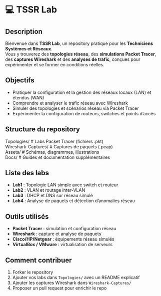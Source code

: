 # 💻 TSSR Lab

## Description
Bienvenue dans **TSSR Lab**, un repository pratique pour les **Techniciens Systèmes et Réseaux**.  
Vous y trouverez des **topologies réseau**, des **simulations Packet Tracer**, des **captures Wireshark** et des **analyses de trafic**, conçues pour expérimenter et se former en conditions réelles.

## Objectifs
- Pratiquer la configuration et la gestion des réseaux locaux (LAN) et étendus (WAN)  
- Comprendre et analyser le trafic réseau avec Wireshark  
- Simuler des topologies et scénarios réseau via Packet Tracer  
- Expérimenter la configuration de routeurs, switches et points d’accès  

## Structure du repository
Topologies/          # Labs Packet Tracer (fichiers .pkt)  
Wireshark-Captures/  # Captures de paquets (.pcap)  
Assets/              # Schémas, diagrammes, illustrations  
Docs/                # Guides et documentation supplémentaires  

## Liste des labs
- **Lab1** : Topologie LAN simple avec switch et routeur  
- **Lab2** : VLAN et routage inter-VLAN  
- **Lab3** : DHCP et DNS sur réseau simulé  
- **Lab4** : Analyse de paquets et détection d’anomalies réseau  

## Outils utilisés
- **Packet Tracer** : simulation et configuration réseau  
- **Wireshark** : capture et analyse de paquets  
- **Cisco/HP/Netgear** : équipements réseau simulés  
- **VirtualBox / VMware** : virtualisation de serveurs  

## Comment contribuer
1. Forker le repository  
2. Ajouter vos labs dans `Topologies/` avec un README explicatif  
3. Ajouter les captures Wireshark dans `Wireshark-Captures/`  
4. Proposer un pull request pour enrichir le repo  
